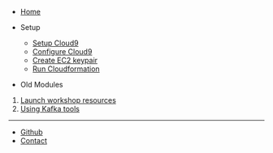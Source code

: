 * [Home](/)

- Setup

  - [Setup Cloud9](modules/launch/cloud9.md)
  - [Configure Cloud9](modules/launch/cloud9-config.md)
  - [Create EC2 keypair](modules/launch/keypair.md)
  - [Run Cloudformation](modules/launch/run-cloudformation.md)

- Old Modules

1. [Launch workshop resources](modules/launch/step1.md)
2. [Using Kafka tools](modules/kafkatools/step1.md)

---
* [Github](https://github.com/cptcanuck/mskworkshop)
* [Contact](mailto://toddler@amazon.com)


